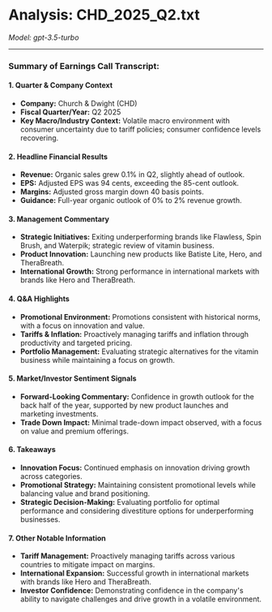 # Analysis: CHD_2025_Q2.txt

*Model: gpt-3.5-turbo*

---

### Summary of Earnings Call Transcript:

#### 1. **Quarter & Company Context**
- **Company:** Church & Dwight (CHD)
- **Fiscal Quarter/Year:** Q2 2025
- **Key Macro/Industry Context:** Volatile macro environment with consumer uncertainty due to tariff policies; consumer confidence levels recovering.

#### 2. **Headline Financial Results**
- **Revenue:** Organic sales grew 0.1% in Q2, slightly ahead of outlook.
- **EPS:** Adjusted EPS was 94 cents, exceeding the 85-cent outlook.
- **Margins:** Adjusted gross margin down 40 basis points.
- **Guidance:** Full-year organic outlook of 0% to 2% revenue growth.

#### 3. **Management Commentary**
- **Strategic Initiatives:** Exiting underperforming brands like Flawless, Spin Brush, and Waterpik; strategic review of vitamin business.
- **Product Innovation:** Launching new products like Batiste Lite, Hero, and TheraBreath.
- **International Growth:** Strong performance in international markets with brands like Hero and TheraBreath.

#### 4. **Q&A Highlights**
- **Promotional Environment:** Promotions consistent with historical norms, with a focus on innovation and value.
- **Tariffs & Inflation:** Proactively managing tariffs and inflation through productivity and targeted pricing.
- **Portfolio Management:** Evaluating strategic alternatives for the vitamin business while maintaining a focus on growth.

#### 5. **Market/Investor Sentiment Signals**
- **Forward-Looking Commentary:** Confidence in growth outlook for the back half of the year, supported by new product launches and marketing investments.
- **Trade Down Impact:** Minimal trade-down impact observed, with a focus on value and premium offerings.

#### 6. **Takeaways**
- **Innovation Focus:** Continued emphasis on innovation driving growth across categories.
- **Promotional Strategy:** Maintaining consistent promotional levels while balancing value and brand positioning.
- **Strategic Decision-Making:** Evaluating portfolio for optimal performance and considering divestiture options for underperforming businesses.

#### 7. **Other Notable Information**
- **Tariff Management:** Proactively managing tariffs across various countries to mitigate impact on margins.
- **International Expansion:** Successful growth in international markets with brands like Hero and TheraBreath.
- **Investor Confidence:** Demonstrating confidence in the company's ability to navigate challenges and drive growth in a volatile environment.